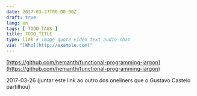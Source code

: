 ```yaml
---
date: 2017-03-27T00:00:00Z
draft: true
lang: en
tags: [ TODO_TAGS ]
title: TODO_TITLE
type: link # image quote video text audio chat
via: "[Who](http://example.com)"
---
```



[https://github.com/hemanth/functional-programming-jargon](https://github.com/hemanth/functional-programming-jargon)

2017-03-26
(juntar este link ao outro dos oneliners que o Gustavo Castelo partilhou)
